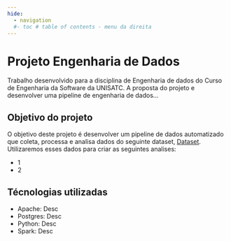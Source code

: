```yaml
---
hide:
  - navigation
  #- toc # table of contents - menu da direita
---
```


# Projeto Engenharia de Dados

Trabalho desenvolvido para a disciplina de Engenharia de dados do Curso de Engenharia da Software da UNISATC.
A proposta do projeto e desenvolver uma pipeline de engenharia de dados...

## Objetivo do projeto

O objetivo deste projeto é desenvolver um pipeline de dados automatizado que coleta, processa e analisa dados do seguinte dataset, [Dataset](https://www.kaggle.com/datasets/olistbr/brazilian-ecommerce).
Utilizaremos esses dados para criar as seguintes analises:

- 1
- 2

## Técnologias utilizadas

- Apache: Desc
- Postgres: Desc
- Python: Desc
- Spark: Desc
